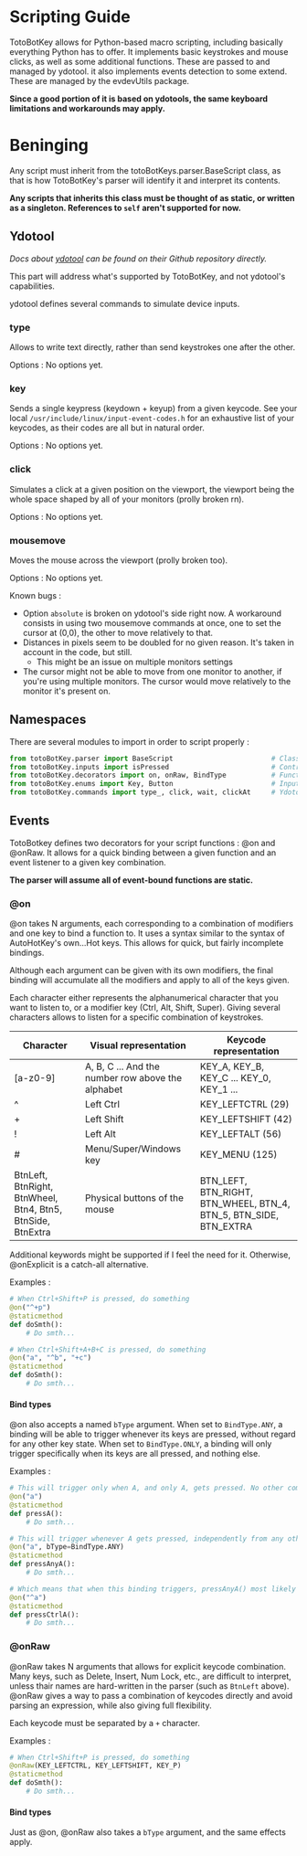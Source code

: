 # Scripting Guide
TotoBotKey allows for Python-based macro scripting, including basically everything Python has to offer.
It implements basic keystrokes and mouse clicks, as well as some additional functions. These are passed to and managed by ydotool.
it also implements events detection to some extend. These are managed by the evdevUtils package.

**Since a good portion of it is based on ydotools, the same keyboard limitations and workarounds may apply.**

# Beninging
Any script must inherit from the totoBotKeys.parser.BaseScript class, as that is how TotoBotKey's parser will identify it and interpret its contents.

**Any scripts that inherits this class must be thought of as static, or written as a singleton. References to `self` aren't supported for now.**

## Ydotool
*Docs about [ydotool](https://github.com/ReimuNotMoe/ydotool) can be found on their Github repository directly.*

This part will address what's supported by TotoBotKey, and not ydotool's capabilities.

ydotool defines several commands to simulate device inputs. 
### type
Allows to write text directly, rather than send keystrokes one after the other.

Options : No options yet.

### key
Sends a single keypress (keydown + keyup) from a given keycode. See your local `/usr/include/linux/input-event-codes.h` for an exhaustive list of your keycodes, as their codes are all but in natural order.

Options : No options yet.

### click
Simulates a click at a given position on the viewport, the viewport being the whole space shaped by all of your monitors (prolly broken rn).

Options : No options yet.

### mousemove
Moves the mouse across the viewport (prolly broken too).

Options : No options yet.

Known bugs :
- Option `absolute` is broken on ydotool's side right now. A workaround consists in using two mousemove commands at once, one to set the cursor at (0,0), the other to move relatively to that.
- Distances in pixels seem to be doubled for no given reason. It's taken in account in the code, but still.
    - This might be an issue on multiple monitors settings
- The cursor might not be able to move from one monitor to another, if you're using multiple monitors. The cursor would move relatively to the monitor it's present on.

## Namespaces
There are several modules to import in order to script properly :
```py
from totoBotKey.parser import BaseScript                        # Class to inherit the script from
from totoBotKey.inputs import isPressed                         # Control functions to check key and event states
from totoBotKey.decorators import on, onRaw, BindType           # Function decorators and enums associated with it
from totoBotKey.enums import Key, Button                        # Input-event-codes.h key and button enums (created dynamically)
from totoBotKey.commands import type_, click, wait, clickAt     # Ydotool and additionnal automation functions
```

## Events
TotoBotkey defines two decorators for your script functions : @on and @onRaw.
It allows for a quick binding between a given function and an event listener to a given key combination.

**The parser will assume all of event-bound functions are static.**

### @on
@on takes N arguments, each corresponding to a combination of modifiers and one key to bind a function to. It uses a syntax similar to the syntax of AutoHotKey's own...Hot keys.
This allows for quick, but fairly incomplete bindings.

Although each argument can be given with its own modifiers, the final binding will accumulate all the modifiers and apply to all of the keys given.

Each character either represents the alphanumerical character that you want to listen to, or a modifier key (Ctrl, Alt, Shift, Super).
Giving several characters allows to listen for a specific combination of keystrokes.

|Character|Visual representation|Keycode representation|
|---|---|---|
|[a-z0-9]|A, B, C ... And the number row above the alphabet|KEY_A, KEY_B, KEY_C ... KEY_0, KEY_1 ...|
|^|Left Ctrl|KEY_LEFTCTRL (29)|
|+|Left Shift|KEY_LEFTSHIFT (42) |
|!|Left Alt|KEY_LEFTALT (56)|
|#|Menu/Super/Windows key|KEY_MENU (125)|
|BtnLeft, BtnRight, BtnWheel, Btn4, Btn5, BtnSide, BtnExtra|Physical buttons of the mouse|BTN_LEFT, BTN_RIGHT, BTN_WHEEL, BTN_4, BTN_5, BTN_SIDE, BTN_EXTRA|

Additional keywords might be supported if I feel the need for it. Otherwise, @onExplicit is a catch-all alternative.

Examples :
```py
# When Ctrl+Shift+P is pressed, do something
@on("^+p") 
@staticmethod
def doSmth():
    # Do smth...

# When Ctrl+Shift+A+B+C is pressed, do something
@on("a", "^b", "+c") 
@staticmethod
def doSmth():
    # Do smth...    
```

#### Bind types
@on also accepts a named `bType` argument.
When set to `BindType.ANY`, a binding will be able to trigger whenever its keys are pressed, without regard for any other key state.
When set to `BindType.ONLY`, a binding will only trigger specifically when its keys are all pressed, and nothing else.

Examples :
```py
# This will trigger only when A, and only A, gets pressed. No other combination will work : Ctrl+A, Shift+A, A+B, A+LeftClick...
@on("a") 
@staticmethod
def pressA():
    # Do smth...

# This will trigger whenever A gets pressed, independently from any other key.
@on("a", bType=BindType.ANY) 
@staticmethod
def pressAnyA():
    # Do smth...

# Which means that when this binding triggers, pressAnyA() most likely will trigger as well, since A was pressed.
@on("^a") 
@staticmethod
def pressCtrlA():
    # Do smth...
```

### @onRaw
@onRaw takes N arguments that allows for explicit keycode combination.
Many keys, such as Delete, Insert, Num Lock, etc., are difficult to interpret, unless thair names are hard-written in the parser (such as `BtnLeft` above).<br>
@onRaw gives a way to pass a combination of keycodes directly and avoid parsing an expression, while also giving full flexibility.

Each keycode must be separated by a `+` character.

Examples :
```py
# When Ctrl+Shift+P is pressed, do something
@onRaw(KEY_LEFTCTRL, KEY_LEFTSHIFT, KEY_P)
@staticmethod
def doSmth():
    # Do smth...
```
#### Bind types
Just as @on, @onRaw also takes a `bType` argument, and the same effects apply.